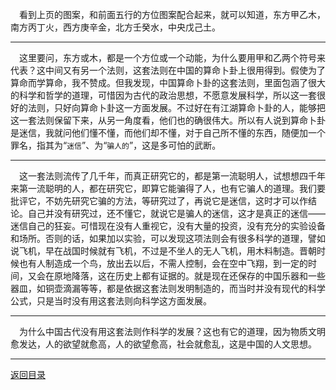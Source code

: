 &emsp;看到上页的图案，和前面五行的方位图案配合起来，就可以知道，东方甲乙木，南方丙丁火，西方庚辛金，北方壬癸水，中央戊己土。
___
&emsp;这里要问，东方或木，都是一个方位或一个动能，为什么要用甲和乙两个符号来代表？这中间又有另一个法则，这套法则在中国的算命卜卦上很用得到。假使为了算命而学算命，我不赞成。但我发现，中国算命卜卦的这套法则，里面包涵了很大的科学和哲学的道理，可惜因为古代的政治思想，不愿意发展科学，所以这一套很好的法则，只好向算命卜卦这一方面发展。不过好在有江湖算命卜卦的人，能够把这一套法则保留下来，从另一角度看，他们也的确很伟大。所以有人说到算命卜卦是迷信，我就问他们懂不懂，而他们却不懂，对于自己所不懂的东西，随便加一个罪名，指其为“``迷信``”、为“``骗人的``”，这是多可怕的武断。
___
&emsp;这一套法则流传了几千年，而真正研究它的，都是第一流聪明人，试想想四千年来第一流聪明的人，都在研究它，即算它能骗得了人，也有它骗人的道理。我们要批评它，不妨先研究它骗的方法，等研究过了，再说它是迷信，这时才可以作结论。自己并没有研究过，还不懂它，就说它是骗人的迷信，这才是真正的迷信——迷信自己的狂妄。可惜现在没有人重视它，没有大量的投资，没有充分的实验设备和场所。否则的话，如果加以实验，可以发现这项法则会有很多科学的道理，譬如说飞机，早在战国时候就有飞机，不过是不坐人的无人飞机，用木料制造。晋朝时候也有人制造成一个鸟，放出去以后，不需人控制，会在空中飞翔，到一定的时间，又会在原地降落，这在历史上都有证据的。就是现在还保存的中国乐器和一些器皿，如铜壶滴漏等等，都是依据这套法则发明制造的，而当时并没有现代的科学公式，只是当时没有用这套法则向科学这方面发展。
___
&emsp;为什么中国古代没有用这套法则作科学的发展？这也有它的道理，因为物质文明愈发达，人的欲望就愈高，人的欲望愈高，社会就愈乱，这是中国的人文思想。
___
[返回目录](../../master/README.md#目录)